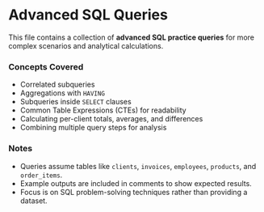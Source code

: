 # Advanced SQL Queries

This file contains a collection of **advanced SQL practice queries** for more complex scenarios and analytical calculations.

### Concepts Covered
- Correlated subqueries
- Aggregations with `HAVING`
- Subqueries inside `SELECT` clauses
- Common Table Expressions (CTEs) for readability
- Calculating per-client totals, averages, and differences
- Combining multiple query steps for analysis

### Notes
- Queries assume tables like `clients`, `invoices`, `employees`, `products`, and `order_items`.
- Example outputs are included in comments to show expected results.
- Focus is on SQL problem-solving techniques rather than providing a dataset.
